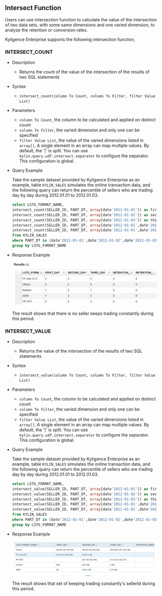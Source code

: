 ## Intersect Function

Users can use intersection function to calculate the value of the intersection of two data sets, with some same dimensions and one varied dimension, to analyze the retention or conversion rates.

Kyligence Enterprise supports the following intersection function,




### INTERSECT_COUNT

- Description

  - Returns the count of the value of the intersection of the results of two SQL statements

- Syntax

  - `intersect_count(column To Count, column To Filter, filter Value List)`

- Parameters

  - `column To Count`,  the column to be calculated and applied on distinct count
  - `column To Filter`, the varied dimension and only one can be specified
  - `filter Value List`, the value of the varied dimensions listed in `array[]`, A single element in an array can map multiple values. By default, the '|' is split. You can use `kylin.query.udf.intersect.separator` to configure the separator. This configuration is global.


- Query Example

  Take the sample dataset provided by Kyligence Enterprise as an example, table `KYLIN_SALES` simulates the online transaction data, and the following query can return the percentile of sellers who are trading day by day during 2012.01.01 to 2012.01.03.

  ```SQL
  select LSTG_FORMAT_NAME,
  intersect_count(SELLER_ID, PART_DT, array[date'2012-01-01']) as first_day,
  intersect_count(SELLER_ID, PART_DT, array[date'2012-01-02']) as second_day,
  intersect_count(SELLER_ID, PART_DT, array[date'2012-01-03']) as third_day,
  intersect_count(SELLER_ID, PART_DT, array[date'2012-01-01',date'2012-01-02']) as retention_oneday, 
  intersect_count(SELLER_ID, PART_DT, array[date'2012-01-01',date'2012-01-02',date'2012-01-03']) as retention_twoday 
  from KYLIN_SALES
  where PART_DT in (date'2012-01-01',date'2012-01-02',date'2012-01-03')
  group by LSTG_FORMAT_NAME
  ```

- Response Example

  ![](images/intersect_count.1.png)

  The result shows that there is no seller keeps trading constantly during this period.
  
  
### INTERSECT_VALUE

- Description

  - Returns the value of the intersection of the results of two SQL statements

- Syntax

  - `intersect_value(column To Count, column To Filter, filter Value List)`

- Parameters

  - `column To Count`,  the column to be calculated and applied on distinct count
  - `column To Filter`, the varied dimension and only one can be specified
  - `filter Value List`, the value of the varied dimensions listed in `array[]`, A single element in an array can map multiple values. By default, the '|' is split. You can use `kylin.query.udf.intersect.separator` to configure the separator. This configuration is global.


- Query Example

  Take the sample dataset provided by Kyligence Enterprise as an example, table `KYLIN_SALES` simulates the online transaction data, and the following query can return the percentile of sellers who are trading day by day during 2012.01.01 to 2012.01.03.

  ```SQL
  select LSTG_FORMAT_NAME,
  intersect_value(SELLER_ID, PART_DT, array[date'2012-01-01']) as first_day,
  intersect_value(SELLER_ID, PART_DT, array[date'2012-01-02']) as second_day,
  intersect_value(SELLER_ID, PART_DT, array[date'2012-01-03']) as third_day,
  intersect_value(SELLER_ID, PART_DT, array[date'2012-01-01',date'2012-01-02']) as retention_oneday, 
  intersect_value(SELLER_ID, PART_DT, array[date'2012-01-01',date'2012-01-02',date'2012-01-03']) as retention_twoday 
  from KYLIN_SALES
  where PART_DT in (date'2012-01-01',date'2012-01-02',date'2012-01-03')
  group by LSTG_FORMAT_NAME
  ```

- Response Example

  ![](images/intersect_value.1.png)

  The result shows that set of keeping trading constantly's sellerId during this period.
